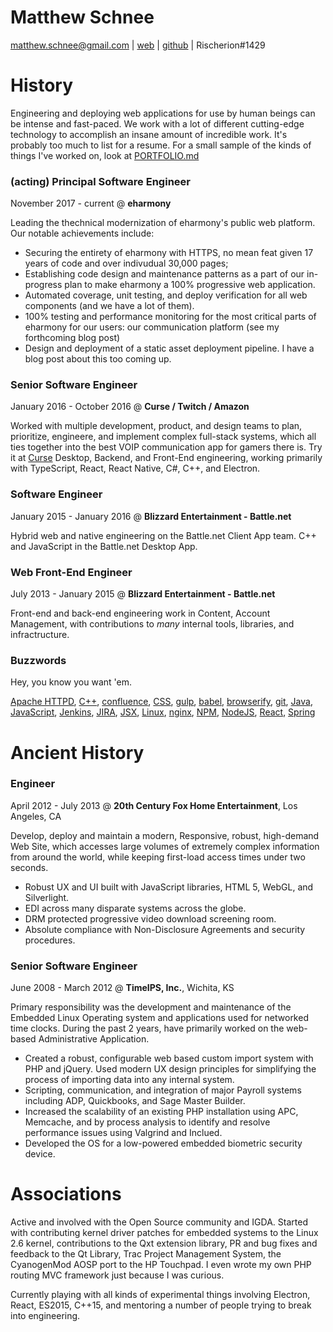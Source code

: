 Matthew Schnee
==============
matthew.schnee@gmail.com | [web](http://matthew.engineer) | [github](https://github.com/mschnee) | Rischerion#1429

# History
Engineering and deploying web applications for use by human beings can be intense and fast-paced.  We work with a lot of different cutting-edge technology to accomplish an insane amount of incredible work.  It's probably too much to list for a resume.  For a small sample of the kinds of things I've worked on, look at [PORTFOLIO.md](PORTFOLIO.md)

### (acting) Principal Software Engineer
November 2017 - current @ __eharmony__

Leading the thechnical modernization of eharmony's public web platform.  Our notable achievements include: 
- Securing the entirety of eharmony with HTTPS, no mean feat given 17 years of code and over indivudual 30,000 pages; 
- Establishing code design and maintenance patterns as a part of our in-progress plan to make eharmony a 100% progressive web application.
- Automated coverage, unit testing, and deploy verification for all web components (and we have a lot of them).
- 100% testing and performance monitoring for the most critical parts of eharmony for our users: our communication platform (see my forthcoming blog post)
- Design and deployment of a static asset deployment pipeline.  I have a blog post about this too coming up.

### Senior Software Engineer
January 2016 - October 2016 @ __Curse / Twitch / Amazon__

Worked with multiple development, product, and design teams to plan, prioritize, engineere, and implement complex full-stack systems, which all ties together into the best VOIP communication app for gamers there is.  Try it at [Curse](https://www.curse.com/login)
Desktop, Backend, and Front-End engineering, working primarily with TypeScript, React, React Native, C#, C++, and Electron.

### Software Engineer
January 2015 - January 2016 @ __Blizzard Entertainment - Battle.net__

Hybrid web and native engineering on the Battle.net Client App team.  C++ and JavaScript in the Battle.net Desktop App.

### Web Front-End Engineer
July 2013 - January 2015 @ __Blizzard Entertainment - Battle.net__

Front-end and back-end engineering work in Content, Account Management, with contributions to _many_ internal tools, libraries, and infractructure.

### Buzzwords
Hey, you know you want 'em.

[Apache HTTPD](https://httpd.apache.org/), [C++](https://github.com/isocpp/CppCoreGuidelines/blob/master/CppCoreGuidelines.md), [confluence](https://www.atlassian.com/software/confluence), [CSS](http://sass-lang.com/), [gulp](http://gulpjs.com/), [babel](https://babeljs.io/), [browserify](http://browserify.org/), [git](https://git-scm.com/), [Java](https://www.jetbrains.com/idea/), [JavaScript](http://www.ecma-international.org/ecma-262/6.0/), [Jenkins](https://jenkins-ci.org/), [JIRA](https://www.atlassian.com/software/jira), [JSX](https://facebook.github.io/react/docs/jsx-in-depth.html), [Linux](https://www.gentoo.org/), [nginx](https://www.nginx.com/), [NPM](https://www.npmjs.com/), [NodeJS](https://nodejs.org/en/), [React](https://facebook.github.io/react/), [Spring](http://spring.io/)

# Ancient History
### Engineer
April 2012 - July 2013 @ __20th Century Fox Home Entertainment__, Los Angeles, CA

Develop, deploy and maintain a modern, Responsive, robust, high-demand Web Site, which accesses large volumes of extremely complex information from around the world, while keeping first-load access times under two seconds.
- Robust UX and UI built with JavaScript libraries, HTML 5, WebGL, and Silverlight.
- EDI across many disparate systems across the globe.
- DRM protected progressive video download screening room.
- Absolute compliance with Non-Disclosure Agreements and security procedures.

### Senior Software Engineer
June 2008 - March 2012 @ __TimeIPS, Inc.__, Wichita, KS

Primary responsibility was the development and maintenance of the Embedded Linux Operating system and applications used for networked time clocks.  During the past 2 years, have primarily worked on the web-based Administrative Application.
- Created a robust, configurable web based custom import system with PHP and jQuery.  Used modern UX design principles for simplifying the process of importing data into any internal system.
- Scripting, communication, and integration of major Payroll systems including ADP, Quickbooks, and Sage Master Builder.
- Increased the scalability of an existing PHP installation using APC, Memcache, and by process analysis to identify and resolve performance issues using Valgrind and Inclued.
- Developed the OS for a low-powered embedded biometric security device.


# Associations
Active and involved with the Open Source community and IGDA.  Started with contributing kernel driver patches for embedded systems to the Linux 2.6 kernel, contributions to the Qxt extension library, PR and bug fixes and feedback to the Qt Library, Trac Project Management System, the CyanogenMod AOSP port to the HP Touchpad.  I even wrote my own PHP routing MVC framework just because I was curious.

Currently playing with all kinds of experimental things involving Electron, React, ES2015, C++15, and mentoring a number of people trying to break into engineering.
